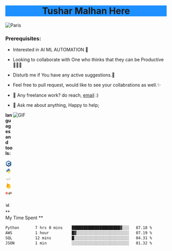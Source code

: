 
<h1 align="center" style="background-color:DodgerBlue;"> Tushar Malhan Here </h1>

<img src="https://user-images.githubusercontent.com/66706496/152694990-d4c745c8-6e7e-4d2b-9ca2-558d751f09d2.gif" alt="Paris" style="width:100%; height:20% ">


### Prerequisites:
- Interested in AI ML AUTOMATION 🚀
- Looking to collaborate with One who thinks that they can be Productive 👨🏽‍💻
- Disturb me if You have any active suggestions.👻
- Feel free to pull request, would like to see your collabrations as well.✨


- 💼 Any freelance work? do reach, [email](mailto:tusharmalhan@gmail.com) :)
- 💬 Ask me about anything,  Happy to help;

  <img align="right" alt="GIF" src="https://media3.giphy.com/media/2Y8Iq3xe121Ba3hUAM/200w.webp?cid=ecf05e472h5vrtzkfxl4ei8s0x91e701wnxqvoja9xqz0ast&rid=200w.webp&ct=g" width="500" height="320" />

**languages and tools:**  

<code><img height="20" src="https://raw.githubusercontent.com/github/explore/80688e429a7d4ef2fca1e82350fe8e3517d3494d/topics/cpp/cpp.png"></code>
<code><img height="20" src="https://raw.githubusercontent.com/github/explore/80688e429a7d4ef2fca1e82350fe8e3517d3494d/topics/python/python.png"></code>
<code><img height="20" src="https://raw.githubusercontent.com/github/explore/80688e429a7d4ef2fca1e82350fe8e3517d3494d/topics/mysql/mysql.png"></code>
<code><img height="20" src="https://raw.githubusercontent.com/github/explore/80688e429a7d4ef2fca1e82350fe8e3517d3494d/topics/firebase/firebase.png"></code>
<code><img height="20" src="https://raw.githubusercontent.com/github/explore/80688e429a7d4ef2fca1e82350fe8e3517d3494d/topics/git/git.png"></code>

📊 ** My Time  Spent **
<!--START_SECTION:waka-->
```text
Python       7 hrs 0 mins    █████████████████████▓░░░   87.18 % 
AWS          1 hour          █▓░░░░░░░░░░░░░░░░░░░░░░░   07.19 % 
SQL          12 mins         █░░░░░░░░░░░░░░░░░░░░░░░░   04.31 % 
JSON         1 min           ░░░░░░░░░░░░░░░░░░░░░░░░░   01.32 % 
```
<!--END_SECTION:waka-->
  
